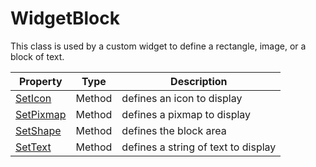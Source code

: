 # WidgetBlock

This class is used by a custom widget to define a rectangle, image, or a block of text.

| Property | Type | Description |
| --- | --- | --- |
| [SetIcon](WidgetBlock_SetIcon.md) | Method | defines an icon to display |
| [SetPixmap](WidgetBlock_SetPixmap.md) | Method | defines a pixmap to display |
| [SetShape](WidgetBlock_SetText.md) | Method | defines the block area |
| [SetText](WidgetBlock_SetText.md) | Method | defines a string of text to display |
